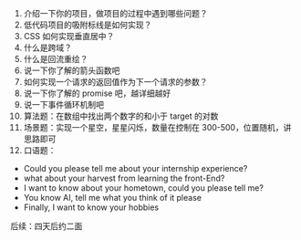 1. 介绍一下你的项目，做项目的过程中遇到哪些问题？
2. 低代码项目的吸附标线是如何实现？
3. CSS 如何实现垂直居中？
4. 什么是跨域？
5. 什么是回流重绘？
6. 说一下你了解的箭头函数吧
7. 如何实现一个请求的返回值作为下一个请求的参数？
8. 说一下你了解的 promise 吧，越详细越好
9. 说一下事件循环机制吧
10. 算法题：在数组中找出两个数字的和小于 target 的对数
11. 场景题：实现一个星空，星星闪烁，数量在控制在 300-500，位置随机，讲思路即可
12. 口语题：

- Could you please tell me about your internship experience?
- what about your harvest from learning the front-End?
- I want to know about your hometown, could you please tell me?
- You know AI, tell me what you think of it please
- Finally, I want to know your hobbies

后续：四天后约二面
